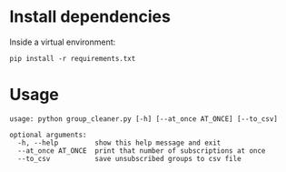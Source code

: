 # Install dependencies 

Inside a virtual environment: 

```
pip install -r requirements.txt
```

# Usage

```
usage: python group_cleaner.py [-h] [--at_once AT_ONCE] [--to_csv]

optional arguments:
  -h, --help         show this help message and exit
  --at_once AT_ONCE  print that number of subscriptions at once
  --to_csv           save unsubscribed groups to csv file
```

